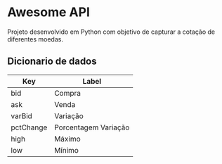 # Awesome API

Projeto desenvolvido em Python com objetivo de capturar a cotação de diferentes moedas.

## Dicionario de dados

| Key | Label |
| --- | ----- |
| bid | Compra |
| ask | Venda |
| varBid | Variação |
| pctChange | Porcentagem Variação |
| high | Máximo |
| low | Mínimo |
